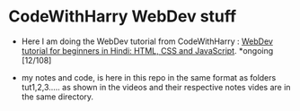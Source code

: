 # CodeWithHarry WebDev stuff

- Here I am doing the WebDev tutorial from CodeWithHarry : [WebDev tutorial for beginners in Hindi: HTML, CSS and JavaScript](https://youtube.com/playlist?list=PLu0W_9lII9agiCUZYRsvtGTXdxkzPyItg). *ongoing [12/108]

- my notes and code, is here in this repo in the same format as folders tut1,2,3..... as shown in the videos and their respective notes vides are in the same directory.
